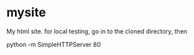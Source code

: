 mysite
======
My html site. for local testing, go in to the cloned directory, then

python -m SimpleHTTPServer 80


